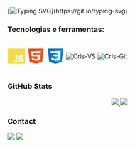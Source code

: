 [![Typing SVG](https://readme-typing-svg.herokuapp.com?font=Fira+Code&pause=1000&color=823DF7&width=435&lines=Ol%C3%A1!+Eu+sou+o+Marcio+Rosales.;Bem+vindo+ao+meu+GitHub!)](https://git.io/typing-svg)

### Tecnologias e ferramentas:

<div style="display: inline_block"><br>
  <img align="center" alt="Cris-Js" height="35" width="40" src="https://raw.githubusercontent.com/devicons/devicon/master/icons/javascript/javascript-plain.svg">
  <img align="center" alt="Cris-HTML" height="35" width="40" src="https://raw.githubusercontent.com/devicons/devicon/master/icons/html5/html5-original.svg">
  <img align="center" alt="Cris-CSS" height="35" width="40" src="https://raw.githubusercontent.com/devicons/devicon/master/icons/css3/css3-original.svg">     
  <img align="center" alt="Cris-VS" height="35" width="40" src="https://cdn.jsdelivr.net/gh/devicons/devicon/icons/vscode/vscode-original.svg">
  <img align="center" alt="Cris-Git" height="35" width="40" src="https://cdn.jsdelivr.net/gh/devicons/devicon/icons/git/git-original.svg">
</div><br>

### GitHub Stats

<div align="center" style="display: flex; justify-content: center;">
  <a href="https://github.com/Ogmrc">
    <img height="150px" src="https://github-readme-stats.vercel.app/api?username=Ogmrc&theme=dracula&show_icons=true&hide_border=false&count_private=true"/>
    <img height="150px" src="https://github-readme-stats.vercel.app/api/top-langs/?username=Ogmrc&theme=dracula&show_icons=true&hide_border=false&layout=compact"/>
  </a>
</div>
    
### Contact

<div> 
  <a href="https://www.linkedin.com/in/marcio-rosales-764404242/" target="_blank"><img src="https://img.shields.io/badge/-LinkedIn-%230077B5?style=for-the-badge&logo=linkedin&logoColor=white" target="_blank"></a> 
  <a href="mailto:marciorosales2005@gmail.com"><img src="https://img.shields.io/badge/-Gmail-%23333?style=for-the-badge&logo=gmail&logoColor=white" target="_blank"></a>
</div>
